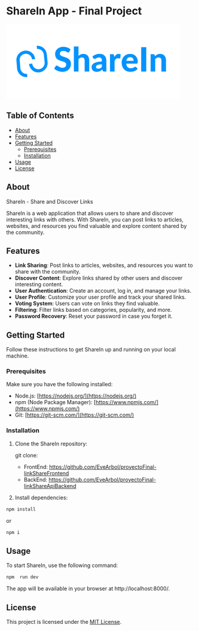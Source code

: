 # ShareIn App - Final Project

![ShareIn Logo](/src/assets/ShareIn.png) 
## Table of Contents

- [About](#about)
- [Features](#features)
- [Getting Started](#getting-started)
  - [Prerequisites](#prerequisites)
  - [Installation](#installation)
- [Usage](#usage)
- [License](#license)

## About
ShareIn - Share and Discover Links

ShareIn is a web application that allows users to share and discover interesting links with others. With ShareIn, you can post links to articles, websites, and resources you find valuable and explore content shared by the community.

## Features

- **Link Sharing**: Post links to articles, websites, and resources you want to share with the community.
- **Discover Content**: Explore links shared by other users and discover interesting content.
- **User Authentication**: Create an account, log in, and manage your links.
- **User Profile**: Customize your user profile and track your shared links.
- **Voting System**: Users can vote on links they find valuable.
- **Filtering**: Filter links based on categories, popularity, and more.
- **Password Recovery**: Reset your password in case you forget it.


## Getting Started

Follow these instructions to get ShareIn up and running on your local machine.

### Prerequisites

Make sure you have the following installed:

- Node.js: [https://nodejs.org/](https://nodejs.org/)
- npm (Node Package Manager): [https://www.npmjs.com/](https://www.npmjs.com/)
- Git: [https://git-scm.com/](https://git-scm.com/)

### Installation

1. Clone the ShareIn repository:

   git clone:
   - FrontEnd: https://github.com/EveArbol/proyectoFinal-linkShareFrontend
   - BackEnd: https://github.com/EveArbol/proyectoFinal-linkShareApiBackend

2. Install dependencies:

```bash
npm install 
```

or 
```bash
npm i
```

## Usage
To start ShareIn, use the following command:

```bash
npm  run dev
```

The app will be available in your browser at http://localhost:8000/.

## License
This project is licensed under the [MIT License](https://opensource.org/license/mit/).